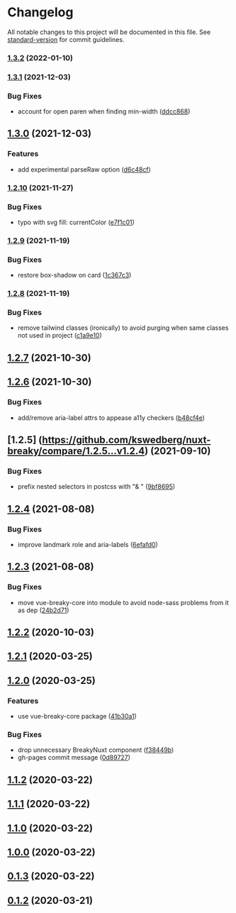 # Changelog

All notable changes to this project will be documented in this file. See [standard-version](https://github.com/conventional-changelog/standard-version) for commit guidelines.

### [1.3.2](https://github.com/kswedberg/nuxt-breaky/compare/v1.3.1...v1.3.2) (2022-01-10)

### [1.3.1](https://github.com/kswedberg/nuxt-breaky/compare/v1.3.0...v1.3.1) (2021-12-03)


### Bug Fixes

* account for open paren when finding min-width ([ddcc868](https://github.com/kswedberg/nuxt-breaky/commit/ddcc86883c734247a2de2cb9994f7b0ae2127c96))

## [1.3.0](https://github.com/kswedberg/nuxt-breaky/compare/v1.2.10...v1.3.0) (2021-12-03)


### Features

* add experimental parseRaw option ([d6c48cf](https://github.com/kswedberg/nuxt-breaky/commit/d6c48cf308130b0500777f6816b8a2849f0f7546))

### [1.2.10](https://github.com/kswedberg/nuxt-breaky/compare/v1.2.9...v1.2.10) (2021-11-27)


### Bug Fixes

* typo with svg fill: currentColor ([e7f1c01](https://github.com/kswedberg/nuxt-breaky/commit/e7f1c01eb9126bf273b5e6d80c378c08b9e2ccd1))

### [1.2.9](https://github.com/kswedberg/nuxt-breaky/compare/v1.2.8...v1.2.9) (2021-11-19)


### Bug Fixes

* restore box-shadow on card ([1c367c3](https://github.com/kswedberg/nuxt-breaky/commit/1c367c3ba87a5dd632acb76a5b8a7678b2a6207d))

### [1.2.8](https://github.com/kswedberg/nuxt-breaky/compare/v1.2.6...v1.2.8) (2021-11-19)


### Bug Fixes

* remove tailwind classes (ironically) to avoid purging when same classes not used in project ([c1a9e10](https://github.com/kswedberg/nuxt-breaky/commit/c1a9e10386f5762161a7252623d669340c8f2a41))

## [1.2.7](https://github.com/kswedberg/nuxt-breaky/compare/v1.2.6...v1.2.7) (2021-10-30)

## [1.2.6](https://github.com/kswedberg/nuxt-breaky/compare/1.2.5...v1.2.6) (2021-10-30)

### Bug Fixes

* add/remove aria-label attrs to appease a11y checkers ([b48cf4e](https://github.com/kswedberg/nuxt-breaky/commit/b48cf4ea26131c7a5039d2bb5be7269f3584709e))

## [1.2.5] (https://github.com/kswedberg/nuxt-breaky/compare/1.2.5...v1.2.4) (2021-09-10)

### Bug Fixes


* prefix nested selectors in postcss with "& " ([9bf8695](https://github.com/kswedberg/nuxt-breaky/commit/9bf86956c32d9dff87a75d1d9b9998e44f0bce62))

## [1.2.4](https://github.com/kswedberg/nuxt-breaky/compare/v1.2.3...v1.2.4) (2021-08-08)


### Bug Fixes

* improve landmark role and aria-labels ([6efafd0](https://github.com/kswedberg/nuxt-breaky/commit/6efafd077b2bbc348eef81dfee60cd0869e32282))

## [1.2.3](https://github.com/kswedberg/nuxt-breaky/compare/v1.2.2...v1.2.3) (2021-08-08)


### Bug Fixes

* move vue-breaky-core into module to avoid node-sass problems from it as dep ([24b2d71](https://github.com/kswedberg/nuxt-breaky/commit/24b2d71a28ded4a293df2618806ad07e1c789b38))

## [1.2.2](https://github.com/teamnovu/nuxt-breaky/compare/v1.2.1...v1.2.2) (2020-10-03)

## [1.2.1](https://github.com/teamnovu/nuxt-breaky/compare/v1.2.0...v1.2.1) (2020-03-25)

## [1.2.0](https://github.com/teamnovu/nuxt-breaky/compare/v1.1.2...v1.2.0) (2020-03-25)


### Features

* use vue-breaky-core package ([41b30a1](https://github.com/teamnovu/nuxt-breaky/commit/41b30a1d554b59b8858572ad044ac6c66820d4a8))


### Bug Fixes

* drop unnecessary BreakyNuxt component ([f38449b](https://github.com/teamnovu/nuxt-breaky/commit/f38449ba87e1ca87b858d11b93b1580b87199863))
* gh-pages commit message ([0d89727](https://github.com/teamnovu/nuxt-breaky/commit/0d89727546d22577cc9ab45358556e4858e43ca4))

## [1.1.2](https://github.com/teamnovu/nuxt-breaky/compare/v1.1.1...v1.1.2) (2020-03-22)

## [1.1.1](https://github.com/teamnovu/nuxt-breaky/compare/v1.1.0...v1.1.1) (2020-03-22)

## [1.1.0](https://github.com/teamnovu/nuxt-breaky/compare/v1.0.0...v1.1.0) (2020-03-22)

## [1.0.0](https://github.com/teamnovu/nuxt-breaky/compare/v0.1.3...v1.0.0) (2020-03-22)

## [0.1.3](https://github.com/teamnovu/nuxt-breaky/compare/v0.1.2...v0.1.3) (2020-03-22)

## [0.1.2](https://github.com/teamnovu/nuxt-breaky/compare/v0.1.1...v0.1.2) (2020-03-21)
